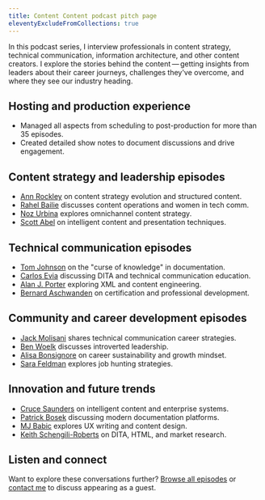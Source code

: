 ```yaml
---
title: Content Content podcast pitch page
eleventyExcludeFromCollections: true
---
```


In this podcast series, I interview professionals in content strategy, technical communication, information architecture, and other content creators. I explore the stories behind the content&thinsp;&mdash;&thinsp;getting insights from leaders about their career journeys, challenges they've overcome, and where they see our industry heading.

## Hosting and production experience

- Managed all aspects from scheduling to post-production for more than 35 episodes.
- Created detailed show notes to document discussions and drive engagement.

## Content strategy and leadership episodes

- [Ann Rockley](/podcasts/sink-and-swim-situation-with-ann-rockley-content-content-podcast/) on content strategy evolution and structured content.
- [Rahel Bailie](/podcasts/content-operations-featuring-rahel-bailie/) discusses content operations and women in tech comm.
- [Noz Urbina](/podcasts/omnichannel-content-modeling-featuring-noz-urbina/) explores omnichannel content strategy.
- [Scott Abel](/podcasts/intelligent-content-featuring-scott-abel/) on intelligent content and presentation techniques.

## Technical communication episodes

- [Tom Johnson](/podcasts/curse-of-knowledge-featuring-tom-johnson/) on the "curse of knowledge" in documentation.
- [Carlos Evia](/podcasts/dita-education-featuring-carlos-evia/) discussing DITA and technical communication education.
- [Alan J. Porter](/podcasts/xml-and-engineering-featuring-alan-porter/) exploring XML and content engineering.
- [Bernard Aschwanden](/podcasts/certification-featuring-bernard-aschwanden/) on certification and professional development.

## Community and career development episodes

- [Jack Molisani](/podcasts/career-strategies-featuring-jack-molisani/) shares technical communication career strategies.
- [Ben Woelk](/podcasts/introverted-leadership-featuring-ben-woelk/) discusses introverted leadership.
- [Alisa Bonsignore](/podcasts/all-the-things-in-my-venn-diagram-with-alisa-bonsignore/) on career sustainability and growth mindset.
- [Sara Feldman](/podcasts/job-hunting-featuring-sara-feldman/) explores job hunting strategies.

## Innovation and future trends

- [Cruce Saunders](/podcasts/intelligent-content-systems-featuring-cruce-saunders/) on intelligent content and enterprise systems.
- [Patrick Bosek](/podcasts/documentation-platforms-featuring-patrick-bosek/) discussing modern documentation platforms.
- [MJ Babic](/podcasts/ux-writing-featuring-mj-babic/) explores UX writing and content design.
- [Keith Schengili-Roberts](/podcasts/dita-metrics-featuring-keith-schengili-roberts/) on DITA, HTML, and market research.

## Listen and connect

Want to explore these conversations further? [Browse all episodes](/podcasts/) or [contact me](/contact/) to discuss appearing as a guest.